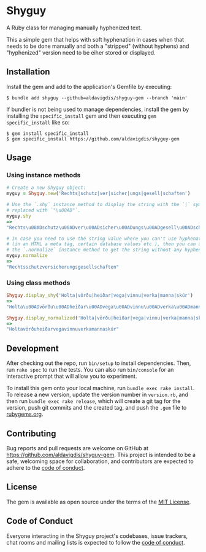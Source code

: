 # Shyguy

A Ruby class for managing manually hyphenized text.

This a simple gem that helps with soft hyphenation in cases when that needs to
be done manually and both a "stripped" (without hyphens) and "hyphenized"
version need to be eiher stored or displayed.

## Installation

Install the gem and add to the application's Gemfile by executing:

    $ bundle add shyguy --github=aldavigdis/shyguy-gem --branch 'main'

If bundler is not being used to manage dependencies, install the gem by
installing the `specific_install` gem and then executing `gem specific_install`
like so:

    $ gem install specific_install
    $ gem specific_install https://github.com/aldavigdis/shyguy-gem


## Usage

### Using instance methods

```ruby
# Create a new Shyguy object:
myguy = Shyguy.new('Rechts|schutz|ver|sicher|ungs|gesell|schaften')

# Use the `.shy` instance method to display the string with the `|` symbol
# replaced with `"\u00AD"`.
myguy.shy
=>
"Rechts\u00ADschutz\u00ADver\u00ADsicher\u00ADungs\u00ADgesell\u00ADschaften"

# In case you need to use the string value where you can't use hyphenation
# (in an HTML a meta tag, certain database values etc.), then you can also use
# the `.normalize` instance method to get the string without any hyphenation.
myguy.normalize
=>
"Rechtsschutzversicherungsgesellschaften"
```

### Using class methods

```ruby
Shyguy.display_shy('Holta|vörðu|heiðar|vega|vinnu|verka|manna|skúr')
=>
"Holta\u00ADvörðu\u00ADheiðar\u00ADvega\u00ADvinnu\u00ADverka\u00ADmanna\u00ADskúr"

Shyguy.display_normalized('Holta|vörðu|heiðar|vega|vinnu|verka|manna|skúr')
=>
"Holtavörðuheiðarvegavinnuverkamannaskúr"
```

## Development

After checking out the repo, run `bin/setup` to install dependencies. Then, run `rake spec` to run the tests. You can also run `bin/console` for an interactive prompt that will allow you to experiment.

To install this gem onto your local machine, run `bundle exec rake install`. To release a new version, update the version number in `version.rb`, and then run `bundle exec rake release`, which will create a git tag for the version, push git commits and the created tag, and push the `.gem` file to [rubygems.org](https://rubygems.org).

## Contributing

Bug reports and pull requests are welcome on GitHub at https://github.com/aldavigdis/shyguy-gem. This project is intended to be a safe, welcoming space for collaboration, and contributors are expected to adhere to the [code of conduct](https://github.com/aldavigdis/shyguy-gem/blob/master/CODE_OF_CONDUCT.md).

## License

The gem is available as open source under the terms of the [MIT License](https://opensource.org/licenses/MIT).

## Code of Conduct

Everyone interacting in the Shyguy project's codebases, issue trackers, chat rooms and mailing lists is expected to follow the [code of conduct](https://github.com/[USERNAME]/shyguy/blob/master/CODE_OF_CONDUCT.md).
